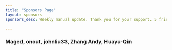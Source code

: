```yaml
---
title: "Sponsors Page"
layout: sponsors
sponsors_desc: Weekly manual update. Thank you for your support. 5 friends have sponsored me.

---
```

### Maged, onout, johnliu33, Zhang Andy, Huayu-Qin
